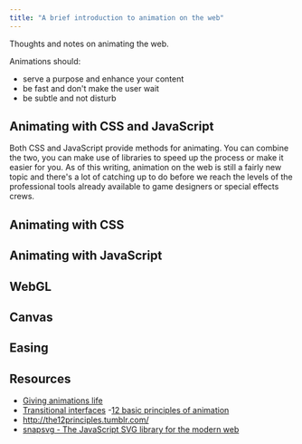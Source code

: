 ```yaml
---
title: "A brief introduction to animation on the web"
---
```


Thoughts and notes on animating the web.

Animations should:

- serve a purpose and enhance your content
- be fast and don't make the user wait
- be subtle and not disturb

## Animating with CSS and JavaScript

Both CSS and JavaScript provide methods for animating. You can combine the two, you can make use of libraries to speed up the process or make it easier for you. As of this writing, animation on the web is still a fairly new topic and there's a lot of catching up to do before we reach the levels of the professional tools already available to game designers or special effects crews.

## Animating with CSS

## Animating with JavaScript

## WebGL

## Canvas

## Easing

## Resources

- [Giving animations life](https://medium.com/tictail-makers/giving-animations-life-8b20165224c5)
- [Transitional interfaces](https://medium.com/@pasql/transitional-interfaces-926eb80d64e3)
-[12 basic principles of animation](http://en.wikipedia.org/wiki/12_basic_principles_of_animation)
- http://the12principles.tumblr.com/
- [snapsvg - The JavaScript SVG library for the modern web](http://snapsvg.io/)
